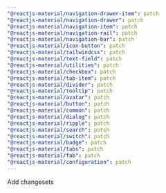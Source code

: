 ```yaml
---
"@reactjs-material/navigation-drawer-item": patch
"@reactjs-material/navigation-drawer": patch
"@reactjs-material/navigation-item": patch
"@reactjs-material/navigation-rail": patch
"@reactjs-material/navigation-bar": patch
"@reactjs-material/icon-button": patch
"@reactjs-material/tailwindcss": patch
"@reactjs-material/text-field": patch
"@reactjs-material/utilities": patch
"@reactjs-material/checkbox": patch
"@reactjs-material/tab-item": patch
"@reactjs-material/divider": patch
"@reactjs-material/tooltip": patch
"@reactjs-material/avatar": patch
"@reactjs-material/button": patch
"@reactjs-material/common": patch
"@reactjs-material/dialog": patch
"@reactjs-material/ripple": patch
"@reactjs-material/search": patch
"@reactjs-material/switch": patch
"@reactjs-material/badge": patch
"@reactjs-material/tabs": patch
"@reactjs-material/fab": patch
"@reactjs-material/configuration": patch
---
```


Add changesets
